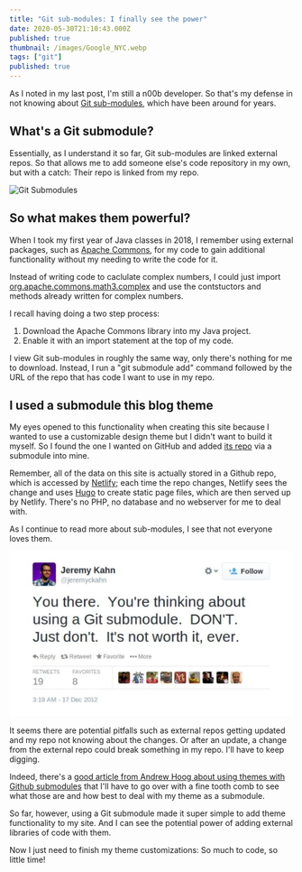 ```yaml
---
title: "Git sub-modules: I finally see the power"
date: 2020-05-30T21:10:43.000Z
published: true
thumbnail: /images/Google_NYC.webp
tags: ["git"]
published: true
---
```

As I noted in my last post, I'm still a n00b developer. So that's my defense in not knowing about [Git sub-modules](https://git-scm.com/book/en/v2/Git-Tools-Submodules), which have been around for years. 

## What's a Git submodule?

Essentially, as I understand it so far, Git sub-modules are linked external repos. So that allows me to add someone else's code repository in my own, but with a catch: Their repo is linked from my repo.

![Git Submodules](..src/images/git-submodules.png)

## So what makes them powerful?

When I took my first year of Java classes in 2018, I remember using external packages, such as [Apache Commons](https://commons.apache.org/), for my code to gain additional functionality without my needing to write the code for it. 

Instead of writing code to caclulate complex numbers, I could just import [org.apache.commons.math3.complex](http://commons.apache.org/proper/commons-math/javadocs/api-3.6.1/index.html) and use the contstuctors and methods already written for complex numbers. 

I recall having doing a two step process:

1. Download the Apache Commons library into my Java project.
2. Enable it with an import statement at the top of my code.

I view Git sub-modules in roughly the same way, only there's nothing for me to download. Instead, I run a "git submodule add" command followed by the URL of the repo that has code I want to use in my repo.

## I used a submodule this blog theme

My eyes opened to this functionality when creating this site because I wanted to use a customizable design theme but I didn't want to build it myself. So I found the one I wanted on GitHub and added [its repo](https://github.com/MunifTanjim/minimo/tree/5ba20e1c26abb3c199ce72e7b3224f48775945ad) via a submodule into mine. 

Remember, all of the data on this site is actually stored in a Github repo, which is accessed by [Netlify](https;//www.Netlify.com); each time the repo changes, Netlify sees the change and uses [Hugo](https://goHugo.io) to create static page files, which are then served up by Netlify. There's no PHP, no database and no webserver for me to deal with.

As I continue to read more about sub-modules, I see that not everyone loves them. 

![Someone's not happy with submodules](../src/images/dont-use-submodules.jpeg)

It seems there are potential pitfalls such as external repos getting updated and my repo not knowing about the changes. Or after an update, a change from the external repo could break something in my repo. I'll have to keep digging. 

Indeed, there's a [good article from Andrew Hoog about using themes with Github submodules](https://www.andrewhoog.com/post/git-submodule-for-hugo-themes/) that I'll have to go over with a fine tooth comb to see what those are and how best to deal with my theme as a submodule.

So far, however, using a Git submodule made it super simple to add theme functionality to my site. And I can see the potential power of adding external libraries of code with them. 

Now I just need to finish my theme customizations: So much to code, so little time!